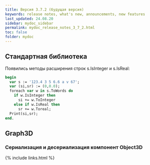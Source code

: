```yaml
---
title: Версия 3.7.2 (будущая версия)
keywords: release notes, what's new, announcements, new features
last_updated: 24.08.20
sidebar: mydoc_sidebar
permalink: mydoc_release_notes_3_7_2.html
toс: false
folder: mydoc
---
```


## Стандартная библиотека

Появились методы расширения строк s.IsInteger и s.IsReal:

```pascal
begin
  var s := '123.4 3 5 6.6 a v 67';
  var (si,sr) := (0,0.0);
  foreach var w in s.ToWords do
    if w.IsInteger then
      si += w.ToInteger
    else if w.IsReal then
      sr += w.Toreal;
  Print(si,sr);  
end.
```

## Graph3D

### Сериализация и десериализация компонент Object3D 





{% include links.html %}

